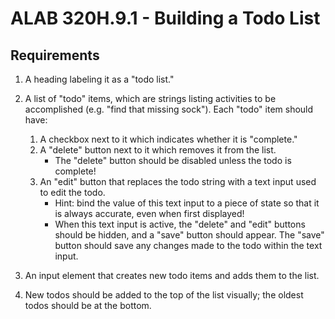 # ALAB 320H.9.1 - Building a Todo List

## Requirements

1. A heading labeling it as a "todo list."
2. A list of "todo" items, which are strings listing activities to be accomplished (e.g. "find that missing sock"). Each "todo" item should have:

    1. A checkbox next to it which indicates whether it is "complete."
    2. A "delete" button next to it which removes it from the list.
        - The "delete" button should be disabled unless the todo is complete!
    3. An "edit" button that replaces the todo string with a text input used to edit the todo.
        - Hint: bind the value of this text input to a piece of state so that it is always accurate, even when first displayed!
        - When this text input is active, the "delete" and "edit" buttons should be hidden, and a "save" button should appear. The "save" button should save any changes made to the todo within the text input.
3. An input element that creates new todo items and adds them to the list.
4. New todos should be added to the top of the list visually; the oldest todos should be at the bottom.



